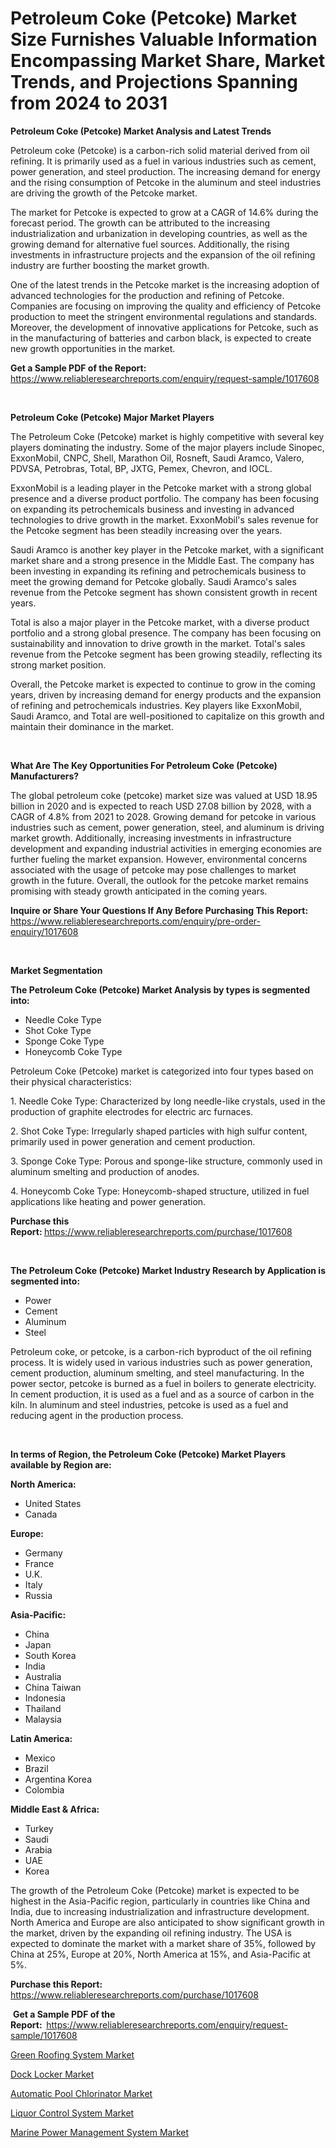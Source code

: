 <p><h1>Petroleum Coke (Petcoke) Market Size Furnishes Valuable Information Encompassing Market Share, Market Trends, and Projections Spanning from 2024 to 2031</h1></p><p><strong>Petroleum Coke (Petcoke) Market Analysis and Latest Trends</strong></p>
<p><p>Petroleum coke (Petcoke) is a carbon-rich solid material derived from oil refining. It is primarily used as a fuel in various industries such as cement, power generation, and steel production. The increasing demand for energy and the rising consumption of Petcoke in the aluminum and steel industries are driving the growth of the Petcoke market.</p><p>The market for Petcoke is expected to grow at a CAGR of 14.6% during the forecast period. The growth can be attributed to the increasing industrialization and urbanization in developing countries, as well as the growing demand for alternative fuel sources. Additionally, the rising investments in infrastructure projects and the expansion of the oil refining industry are further boosting the market growth.</p><p>One of the latest trends in the Petcoke market is the increasing adoption of advanced technologies for the production and refining of Petcoke. Companies are focusing on improving the quality and efficiency of Petcoke production to meet the stringent environmental regulations and standards. Moreover, the development of innovative applications for Petcoke, such as in the manufacturing of batteries and carbon black, is expected to create new growth opportunities in the market.</p></p>
<p><strong>Get a Sample PDF of the Report:&nbsp;</strong> <a href="https://www.reliableresearchreports.com/enquiry/request-sample/1017608">https://www.reliableresearchreports.com/enquiry/request-sample/1017608</a></p>
<p>&nbsp;</p>
<p><strong>Petroleum Coke (Petcoke) Major Market Players</strong></p>
<p><p>The Petroleum Coke (Petcoke) market is highly competitive with several key players dominating the industry. Some of the major players include Sinopec, ExxonMobil, CNPC, Shell, Marathon Oil, Rosneft, Saudi Aramco, Valero, PDVSA, Petrobras, Total, BP, JXTG, Pemex, Chevron, and IOCL.</p><p>ExxonMobil is a leading player in the Petcoke market with a strong global presence and a diverse product portfolio. The company has been focusing on expanding its petrochemicals business and investing in advanced technologies to drive growth in the market. ExxonMobil's sales revenue for the Petcoke segment has been steadily increasing over the years.</p><p>Saudi Aramco is another key player in the Petcoke market, with a significant market share and a strong presence in the Middle East. The company has been investing in expanding its refining and petrochemicals business to meet the growing demand for Petcoke globally. Saudi Aramco's sales revenue from the Petcoke segment has shown consistent growth in recent years.</p><p>Total is also a major player in the Petcoke market, with a diverse product portfolio and a strong global presence. The company has been focusing on sustainability and innovation to drive growth in the market. Total's sales revenue from the Petcoke segment has been growing steadily, reflecting its strong market position.</p><p>Overall, the Petcoke market is expected to continue to grow in the coming years, driven by increasing demand for energy products and the expansion of refining and petrochemicals industries. Key players like ExxonMobil, Saudi Aramco, and Total are well-positioned to capitalize on this growth and maintain their dominance in the market.</p></p>
<p>&nbsp;</p>
<p><strong>What Are The Key Opportunities For Petroleum Coke (Petcoke) Manufacturers?</strong></p>
<p><p>The global petroleum coke (petcoke) market size was valued at USD 18.95 billion in 2020 and is expected to reach USD 27.08 billion by 2028, with a CAGR of 4.8% from 2021 to 2028. Growing demand for petcoke in various industries such as cement, power generation, steel, and aluminum is driving market growth. Additionally, increasing investments in infrastructure development and expanding industrial activities in emerging economies are further fueling the market expansion. However, environmental concerns associated with the usage of petcoke may pose challenges to market growth in the future. Overall, the outlook for the petcoke market remains promising with steady growth anticipated in the coming years.</p></p>
<p><strong>Inquire or Share Your Questions If Any Before Purchasing This Report:</strong> <a href="https://www.reliableresearchreports.com/enquiry/pre-order-enquiry/1017608">https://www.reliableresearchreports.com/enquiry/pre-order-enquiry/1017608</a></p>
<p>&nbsp;</p>
<p><strong>Market Segmentation</strong></p>
<p><strong>The Petroleum Coke (Petcoke) Market Analysis by types is segmented into:</strong></p>
<p><ul><li>Needle Coke Type</li><li>Shot Coke Type</li><li>Sponge Coke Type</li><li>Honeycomb Coke Type</li></ul></p>
<p><p>Petroleum Coke (Petcoke) market is categorized into four types based on their physical characteristics:</p><p>1. Needle Coke Type: Characterized by long needle-like crystals, used in the production of graphite electrodes for electric arc furnaces.</p><p>2. Shot Coke Type: Irregularly shaped particles with high sulfur content, primarily used in power generation and cement production.</p><p>3. Sponge Coke Type: Porous and sponge-like structure, commonly used in aluminum smelting and production of anodes.</p><p>4. Honeycomb Coke Type: Honeycomb-shaped structure, utilized in fuel applications like heating and power generation.</p></p>
<p><strong>Purchase this Report:&nbsp;</strong><a href="https://www.reliableresearchreports.com/purchase/1017608">https://www.reliableresearchreports.com/purchase/1017608</a></p>
<p>&nbsp;</p>
<p><strong>The Petroleum Coke (Petcoke) Market Industry Research by Application is segmented into:</strong></p>
<p><ul><li>Power</li><li>Cement</li><li>Aluminum</li><li>Steel</li></ul></p>
<p><p>Petroleum coke, or petcoke, is a carbon-rich byproduct of the oil refining process. It is widely used in various industries such as power generation, cement production, aluminum smelting, and steel manufacturing. In the power sector, petcoke is burned as a fuel in boilers to generate electricity. In cement production, it is used as a fuel and as a source of carbon in the kiln. In aluminum and steel industries, petcoke is used as a fuel and reducing agent in the production process.</p></p>
<p>&nbsp;</p>
<p><strong>In terms of Region, the Petroleum Coke (Petcoke) Market Players available by Region are:</strong></p>
<p>
    <p> <strong> North America: </strong>
        <ul>
            <li>United States</li>
            <li>Canada</li>
        </ul>
        </p> 
    <p> <strong> Europe: </strong>
        <ul>
            <li>Germany</li>
            <li>France</li>
            <li>U.K.</li>
            <li>Italy</li>
            <li>Russia</li>
        </ul>
        </p> 
    <p> <strong> Asia-Pacific: </strong>
        <ul>
            <li>China</li>
            <li>Japan</li>
            <li>South Korea</li>
            <li>India</li>
            <li>Australia</li>
            <li>China Taiwan</li>
            <li>Indonesia</li>
            <li>Thailand</li>
            <li>Malaysia</li>
        </ul>
        </p> 
    <p> <strong> Latin America: </strong>
        <ul>
            <li>Mexico</li>
            <li>Brazil</li>
            <li>Argentina Korea</li>
            <li>Colombia</li>
        </ul>
        </p> 
    <p> <strong> Middle East & Africa: </strong>
        <ul>
            <li>Turkey</li>
            <li>Saudi</li>
            <li>Arabia</li>
            <li>UAE</li>
            <li>Korea</li>
        </ul>
    </p>
    </p>
<p><p>The growth of the Petroleum Coke (Petcoke) market is expected to be highest in the Asia-Pacific region, particularly in countries like China and India, due to increasing industrialization and infrastructure development. North America and Europe are also anticipated to show significant growth in the market, driven by the expanding oil refining industry. The USA is expected to dominate the market with a market share of 35%, followed by China at 25%, Europe at 20%, North America at 15%, and Asia-Pacific at 5%.</p></p>
<p><strong>Purchase this Report: </strong><a href="https://www.reliableresearchreports.com/purchase/1017608">https://www.reliableresearchreports.com/purchase/1017608</a></p>
<p>&nbsp;<strong>Get a Sample PDF of the Report:&nbsp;&nbsp;</strong><a href="https://www.reliableresearchreports.com/enquiry/request-sample/1017608">https://www.reliableresearchreports.com/enquiry/request-sample/1017608</a></p>
<p><strong></strong></p>
<p><p><a href="https://medium.com/@lawrenceguerrero666/green-roofing-system-market-comprehensive-assessment-by-type-application-and-geography-a103acc8b8b3">Green Roofing System Market</a></p><p><a href="https://medium.com/@lawrenceguerrero666/dock-locker-market-size-reveals-the-best-marketing-channels-in-global-industry-af032f748d13">Dock Locker Market</a></p><p><a href="https://medium.com/@meganlee6679/automatic-pool-chlorinator-nbsp-market-focuses-on-market-share-size-and-projected-forecast-till-c0a1aa24a43e">Automatic Pool Chlorinator Market</a></p><p><a href="https://medium.com/@lawrenceguerrero666/liquor-control-system-market-trends-and-market-analysis-forecasted-for-period-2024-2031-6d30046fa89f">Liquor Control System Market</a></p><p><a href="https://medium.com/@lawrenceguerrero666/marine-power-management-system-market-size-cagr-trends-2024-2030-fc20902a77b9">Marine Power Management System Market</a></p></p>